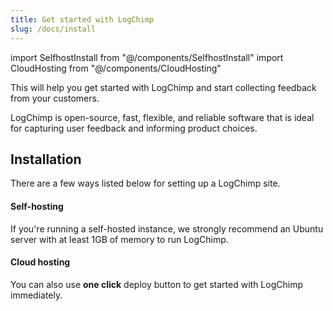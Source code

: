 ```yaml
---
title: Get started with LogChimp
slug: /docs/install
---
```


<!-- components -->

import SelfhostInstall from "@/components/SelfhostInstall"
import CloudHosting from "@/components/CloudHosting"

This will help you get started with LogChimp and start collecting feedback from your customers.

LogChimp is open-source, fast, flexible, and reliable software that is ideal for capturing user feedback and informing product choices.

## Installation

There are a few ways listed below for setting up a LogChimp site.

#### Self-hosting

If you're running a self-hosted instance, we strongly recommend an Ubuntu server with at least 1GB of memory to run LogChimp.

<SelfhostInstall />

#### Cloud hosting

You can also use **one click** deploy button to get started with LogChimp immediately.

<CloudHosting />
